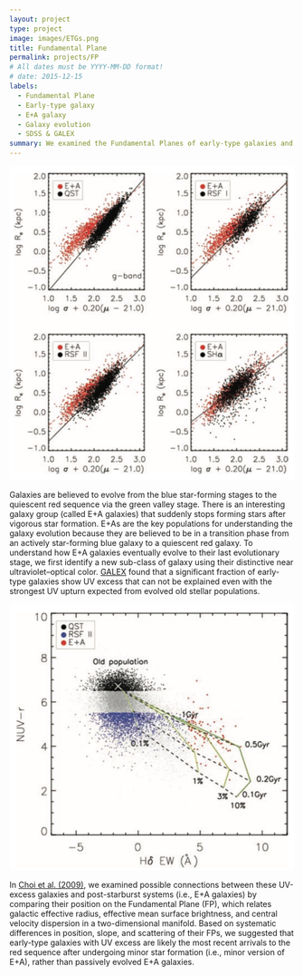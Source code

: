 ```yaml
---
layout: project
type: project
image: images/ETGs.png
title: Fundamental Plane
permalink: projects/FP
# All dates must be YYYY-MM-DD format!
# date: 2015-12-15
labels:
  - Fundamental Plane
  - Early-type galaxy
  - E+A galaxy
  - Galaxy evolution
  - SDSS & GALEX
summary: We examined the Fundamental Planes of early-type galaxies and revealed a certain group of UV-excess early types that bridge between post starburt galaxies and quiescent red galaxies.
---
```


<img class="ui medium right floated rounded image" src="../images/FPs.png">

Galaxies are believed to evolve from the blue star-forming stages to the quiescent red sequence via the green valley stage. There is an interesting galaxy group (called E+A galaxies) that suddenly stops forming stars after vigorous star formation. E+As are the key populations for understanding the galaxy evolution because they are believed to be in a transition phase from an actively star-forming blue galaxy to a quiescent red galaxy. To understand how E+A galaxies eventually evolve to their last evolutionary stage, we first identify a new sub-class of galaxy using their distinctive near ultraviolet–optical color. [GALEX](http://www.galex.caltech.edu) found that a significant fraction of early-type galaxies show UV excess that can not be explained even with the strongest UV upturn expected from evolved old stellar populations.

<img class="ui medium left floated rounded image" src="../images/ETG_evolution.png">

In [Choi et al. (2009)](http://adsabs.harvard.edu/abs/2009MNRAS.395..637C), we examined possible connections between these UV-excess galaxies and post-starburst systems (i.e., E+A galaxies) by comparing their position on the Fundamental Plane (FP), which relates galactic effective radius, effective mean surface brightness, and central velocity dispersion in a two-dimensional manifold. Based on systematic differences in position, slope, and scattering of their FPs, we suggested that early-type galaxies with UV excess are likely the most recent arrivals to the red sequence after undergoing minor star formation (i.e., minor version of E+A), rather than passively evolved E+A galaxies.


